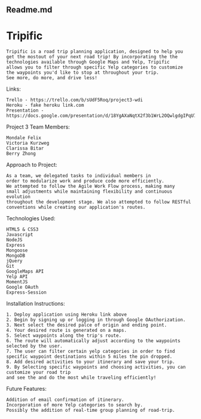 ## Readme.md 

# Tripific

    Tripific is a road trip planning application, designed to help you 
    get the mostout of your next road trip! By incorporating the the 
    technologies available through Google Maps and Yelp, Tripific 
    allows you to filter through specific Yelp categories to customize
    the waypoints you'd like to stop at throughout your trip. 
    See more, do more, and drive less!

Links:

    Trello - https://trello.com/b/sUdF5Roq/project3-wdi
    Heroku - fake heroku link.com 
    Presentation - https://docs.google.com/presentation/d/18YgAXaNqtX2f3b1WrL2OQwlgdgIPqU77tQl8ne4ojLY/edit#slide=id.p

Project 3 Team Members: 

    Mondale Felix
    Victoria Kurzweg
    Clarissa Bitar
    Berry Zhong

Approach to Project:
    
    As a team, we delegated tasks to individual members in 
    order to modularize work and produce code more efficiently.
    We attempted to follow the Agile Work Flow process, making many 
    small adjustments while maintaining flexibility and continuous evolution 
    throughout the development stage. We also attempted to follow RESTful 
    conventions while creating our application's routes.

Technologies Used: 

    HTML5 & CSS3
    Javascript
    NodeJS
    Express
    Mongoose
    MongoDB
    jQuery
    Git
    GoogleMaps API
    Yelp API
    MomentJS
    Google OAuth
    Express-Session

Installation Instructions:

    1. Deploy application using Heroku link above
    2. Begin by signing up or logging in through Google OAuthorization.
    3. Next select the desired palce of origin and ending point.
    4. Your desired route is generated on a maps.
    5. Select waypoints along the trip's route.
    6. The route will automatically adjust according to the waypoints selected by the user.
    7. The user can filter certain yelp categories in order to find specific waypoint destinations within 5 miles the pin dropped.
    8. Add desired activities to your itinerary and save your trip.
    9. By Selecting specific waypoints and choosing activities, you can customize your road trip
    and see the and do the most while traveling efficiently!     

Future Features:

    Addition of email confirmation of itinerary.
    Incorporation of more Yelp categories to search by.
    Possibly the addition of real-time group planning of road-trip.









